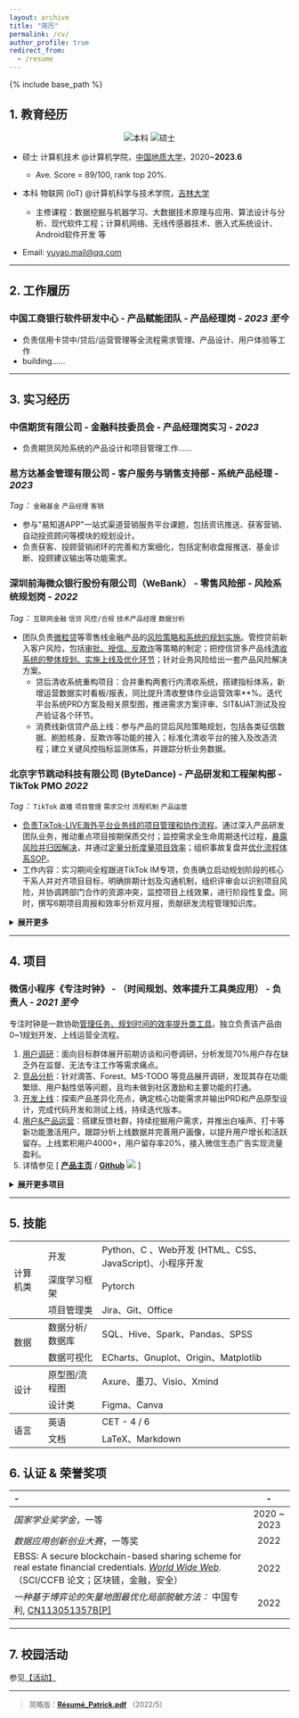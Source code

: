 ```yaml
---
layout: archive
title: "简历"
permalink: /cv/
author_profile: true
redirect_from:
  - /resume
---
```


{% include base_path %}

<!-- <b style="font-size: 1.5em;">
    PDF:&nbsp;
    <a href="https://dcdn.it120.cc/2022/04/08/35323038-41c0-4796-9b9b-3257c591cfe7.pdf">resume[2022/3]</a>
</b> -->

## 1. 教育经历

<p align="center">
  <a><img src="https://img.shields.io/badge/B.Eng.-Jilin%20Univ.-blue.svg" alt="本科"></a> 
  <a><img src="https://img.shields.io/badge/M.Eng.-China Univ. of Geo.-skyblue.svg" alt="硕士"></a>  
</p>

* 硕士 计算机技术 @计算机学院，[中国地质大学](https://en.cug.edu.cn/)，2020~**2023.6**
  * Ave. Score = 89/100, rank top 20%.
* 本科 物联网 (IoT) @计算机科学与技术学院，[吉林大学](http://global.jlu.edu.cn/)
  * 主修课程：数据挖掘与机器学习、大数据技术原理与应用、算法设计与分析、现代软件工程；计算机网络、无线传感器技术、嵌入式系统设计、Android软件开发 等
  
* <i class="fa fa-fw fa-envelope"></i> <font style="font-size: 1em;">Email: <a href="mailto:yuyao.mail@qq.com.com">yuyao.mail@qq.com</a></font>

---

## 2. 工作履历
### **中国工商银行软件研发中心** - 产品赋能团队 - 产品经理岗 - *2023 至今*
* 负责信用卡贷中/贷后/运营管理等全流程需求管理、产品设计、用户体验等工作
* building……

---

## 3. 实习经历

### **中信期货有限公司** - 金融科技委员会 - 产品经理岗实习 - *2023*
* 负责期货风险系统的产品设计和项目管理工作……

### **易方达基金管理有限公司** - 客户服务与销售支持部 - 系统产品经理 - *2023*
*Tag：* `金融基金` `产品经理` `客销` 
* 参与"易知道APP"一站式渠道营销服务平台课题，包括资讯推送、获客营销、自动投资顾问等模块的规划设计。
* 负责获客、投顾营销闭环的完善和方案细化，包括定制收盘报推送、基金诊断、投顾建议输出等功能需求。

### **深圳前海微众银行股份有限公司（WeBank）** - 零售风险部 - 风险系统规划岗 - *2022*
*Tag：* `互联网金融` `信贷` `风控/合规` `技术产品经理` `数据分析`
* 团队负责<u>微粒贷</u>等零售线金融产品的<u>风险策略和系统的规划实施</u>。管控贷前新入客户风险，包括<u>审批、授信、反欺诈</u>等策略的制定；把控信贷多产品线<u>清收系统的整体规划、实施上线及优化环节</u>；针对业务风险给出一套产品风险解决方案。
  * 贷后清收系统重构项目：合并重构两套行内清收系统，搭建指标体系，新增运营数据实时看板/报表，同比提升清收整体作业运营效率**%。迭代平台系统PRD方案及相关原型图，推进需求方案评审、SIT&UAT测试及投产验证各个环节。
  * 消费线新信贷产品上线：参与产品的贷后风险策略规划，包括各类征信数据、刷脸核身、反欺诈等功能的接入；标准化清收平台的接入及改造流程；建立关键风控指标监测体系，并跟踪分析业务数据。



### **北京字节跳动科技有限公司 (ByteDance)** - 产品研发和工程架构部 - TikTok PMO *2022*
*Tag：* `TikTok` `直播` `项目管理` `需求交付` `流程机制` `产品运营`

* <u>负责TikTok-LIVE海外平台业务线的项目管理和协作流程</u>。通过深入产品研发团队业务，推动重点项目按期保质交付；监控需求全生命周期迭代过程，<u>暴露风险并归因解决</u>，并通过<u>定量分析度量项目效率</u>；组织事故复盘并<u>优化流程体系SOP</u>。
* 工作内容：实习期间全程跟进TikTok IM专项，负责确立启动规划阶段的核心干系人并对齐项目目标，明确排期计划及沟通机制，组织评审会以识别项目风险，并协调跨部门合作的资源冲突，监控项目上线效果，进行阶段性复盘。同时，撰写6期项目周报和效率分析双月报，贡献研发流程管理知识库。


<!-- * **携程集团有限公司** - 酒店住宿部门 - 用户流量产品经理 实习 - *2022*  -->

<details>
<summary> <b>展开更多</b> </summary>
<h3> 东软Neusoft股份有限公司 - IOTV智能环境监测解决方案 - B端产品实习 - 2018 </h3>
<ul>
<li>实习期间团队负责构建了一套环境信息一体化、可视化的集成解决方案。梳理业务流程，持续满足客户功能需求，结合业务场景和行业经验完善产品规划，并取得一致认可。 对接客户问题，解决业务、产品功能等问题100+。</li>
<li>工作内容：参与项目需求分析，以每周迭代频率跟进业务方完善功能规划。 基于市场调研和技术优化通讯技术方案，提升2倍通讯效率，实时应急响应准确率达99%。独立撰写3期迭代文档和用户使用手册。协同开发团队推动项目按时保质落地。</li>
<ul>
</details>

---  

## 4. 项目

### **微信小程序《专注时钟》** - （时间规划、效率提升工具类应用） - 负责人 - *2021 至今*

专注时钟是一款协助<u>管理任务、规划时间的效率提升类工具</u>。独立负责该产品由0~1规划开发、上线运营全流程。
  1. <u>用户调研</u>：面向目标群体展开前期访谈和问卷调研，分析发现70%用户存在缺乏外在监督、无法专注工作等需求痛点。
  2. <u>竞品分析</u>：针对滴答、Forest、MS-TODO 等竞品展开调研，发现其存在功能繁琐、用户黏性低等问题，且均未做到社区激励和主要功能的打通。
  3. <u>开发上线</u>：探索产品差异化亮点，确定核心功能需求并输出PRD和产品原型设计，完成代码开发和测试上线，持续迭代版本。
  4. <u>用户&产品运营</u>：搭建反馈社群，持续挖掘用户需求，并推出白噪声、打卡等新功能激活用户。跟踪分析上线数据并完善用户画像，以提升用户增长和活跃留存。上线累积用户4000+，用户留存率20%，接入微信生态广告实现流量盈利。
  5. 详情参见 [ [**产品主页**](https://realyao.github.io/foclock) / [**Github**](https://github.com/realyao/WXminiprogram-Focus-clock) <img src="https://img.shields.io/github/stars/realyao/WXminiprogram-Focus-clock"> ] 


<details>
<summary><b>展开更多项目</b></summary>
<h3> 大学生创新项目《基于多核与MCU协同的智慧交通设计》 - 项目规划 - 2017 </h3>
<ul>
<li> 项目设计并实现了集环境认知、巡航避障、智能控制功能于一体的无人车模型，以及智慧楼宇、车牌识别等V2X解决方案，结题评级为优秀项目。</li>
<li> 主导项目的需求制定、功能设计和Python开发，与团队完成功能评审，制定项目排期表并有序推进。编码实现无人车的巡航避障功能；引入机器学习模型提升了车牌识别率达95%。</li>
<li>项目主页：<a href='https://github.com/realyao/ITS'>[Github]</a></li>
</ul>
<h3>虚拟现实开放实验项目《基于Unity3D平台的VR家居商城应用》 - 2016</h3>
<ul>
<li>该项目实现了VR购物商品浏览模块，基于Unity5游戏引擎以及C#脚本编程。</li>
</ul>
</details>

---

## 5. 技能

<!-- * *计算机类*
  * 开发：Python、C/C++、HTML、CSS、JavaScript
  * 深度学习框架：Pytorch
* *数据分析/数据库*
  * SQL、Pandas、Excel、SPSS
  * 数据可视化：Gnuplot、Origin、Matplotlib
* *绘图*
  * 原型图：Axure、墨刀
  * 流程图等：Xmind、Visio
  * 设计类：Figma、Canva
* *语言*
  * 英语通过 CET - 4 / 6 -->

<table>
<tbody>
  <tr>
    <td rowspan="3">计算机类</td>
    <td>开发</td>
    <td>Python、C 、Web开发 (HTML、CSS、JavaScript)、小程序开发</td>
  </tr>
  <tr>
    <td>深度学习框架</td>
    <td>Pytorch</td>
  </tr>
  <tr>
    <td>项目管理类</td>
    <td>Jira、Git、Office</td>
  </tr>
</tbody>
<tbody>
  <tr>
    <td rowspan="2">数据</td>
    <td>数据分析/数据库</td>
    <td>SQL、Hive、Spark、Pandas、SPSS</td>
  </tr>
  <tr>
    <td>数据可视化</td>
    <td>ECharts、Gnuplot、Origin、Matplotlib</td>
  </tr>
</tbody>
<tbody>
  <tr>
    <td rowspan="3">设计</td>
    <td>原型图/流程图</td>
    <td>Axure、墨刀、Visio、Xmind</td>
  </tr>
  <tr>
    <td>设计类</td>
    <td>Figma、Canva</td>
  </tr>
</tbody>
<tbody>
<tr>
    <td rowspan="2">语言</td>
    <td>英语</td>
    <td>CET - 4 / 6</td>
  </tr>
    <tr>
    <td>文档</td>
    <td>LaTeX、Markdown</td>
  </tr>
</tbody>
</table>


## 6. 认证 & 荣誉奖项


| -                                                                                                                                                                                          |      -      |
| :----------------------------------------------------------------------------------------------------------------------------------------------------------------------------------------- | :---------: |
| *国家学业奖学金*，一等                                                                                                                                                                     | 2020 ~ 2023 |
| *数据应用创新创业大赛*，一等奖                                                                                                                                                             |    2022     |
| EBSS: A secure blockchain-based sharing scheme for real estate financial credentials. [*World Wide Web*](https://doi.org/10.1007/s11280-022-01106-2).（SCI/CCFB 论文；区块链，金融，安全） |    2022     |
| *一种基于博弈论的矢量地图最优化局部脱敏方法：* 中国专利, [CN113051357B[P]](https://kns.cnki.net/kcms/detail/detail.aspx?dbcode=SCPD&dbname=SCPD202204&filename=CN113051357B)               |    2022     |

---
## 7. 校园活动
参见[【活动】](https://realyao.xyz/cv/blogs/)

---

<blockquote style="font-size:0.9em">简略版：<b><a href="https://dcdn.it120.cc/2022/04/28/485b4ce7-59b8-4f3e-91ce-516008b0f405.pdf">Résumé_Patrick.pdf</a></b> （2022/5）</blockquote>
